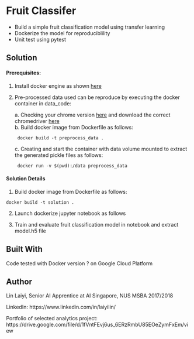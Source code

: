 # Fruit Classifer  

- Build a simple fruit classification model using transfer learning   
- Dockerize the model for reproduciblility
- Unit test using pytest

## Solution

#### Prerequisites:

1. Install docker engine as shown [here](https://docs.docker.com/install/)

2. Pre-processed data used can be reproduce by executing the docker container in data_code:

	a. Checking your chrome version [here](https://www.whatismybrowser.com/detect/what-version-of-chrome-do-i-have) and download the correct chromedriver [here](http://chromedriver.chromium.org/downloads)   
	b. Build docker image from Dockerfile as follows:   

	<pre><code> docker build -t preprocess_data . </code></pre>   

	c. Creating and start the container with data volume mounted to extract the generated pickle files as follows:

	<pre><code> docker run -v $(pwd):/data preprocess_data </code></pre>

#### Solution Details 	

1. Build docker image from Dockerfile as follows:

<pre><code>docker build -t solution .</code></pre>

2. Launch dockerize jupyter notebook as follows 

3. Train and evaluate fruit classification model in notebook and extract model.h5 file 

## Built With

Code tested with Docker version ? on Google Cloud Platform 

## Author

<p>Lin Laiyi, Senior AI Apprentice at AI Singapore, NUS MSBA 2017/2018</p>
<p>LinkedIn: https://www.linkedin.com/in/laiyilin/</p>
<p>Portfolio of selected analytics project: https://drive.google.com/file/d/1fVntFEvj6us_6ERzRmbU85EOeZymFxEm/view</p>